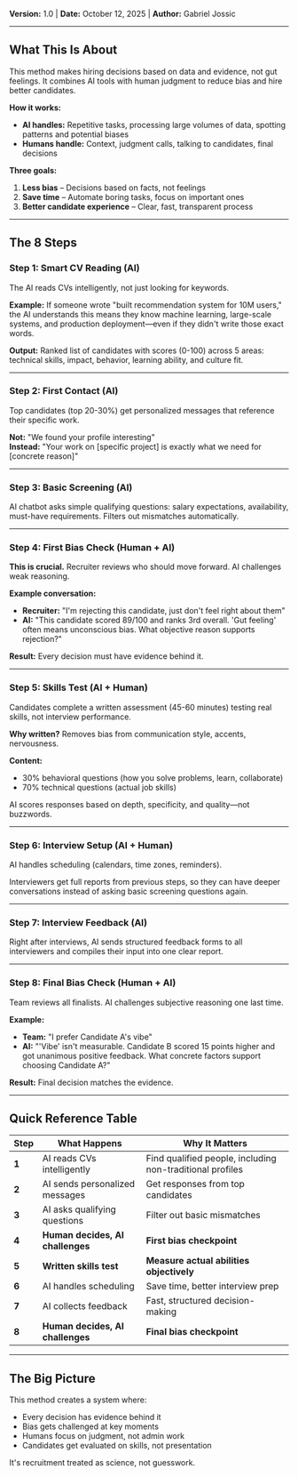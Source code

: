 **Version:** 1.0 | **Date:** October 12, 2025 | **Author:** Gabriel Jossic

---

## **What This Is About**

This method makes hiring decisions based on data and evidence, not gut feelings. It combines AI tools with human judgment to reduce bias and hire better candidates.

**How it works:**
- **AI handles:** Repetitive tasks, processing large volumes of data, spotting patterns and potential biases
- **Humans handle:** Context, judgment calls, talking to candidates, final decisions

**Three goals:**
1. **Less bias** – Decisions based on facts, not feelings
2. **Save time** – Automate boring tasks, focus on important ones
3. **Better candidate experience** – Clear, fast, transparent process

---

## **The 8 Steps**

### **Step 1: Smart CV Reading (AI)**

The AI reads CVs intelligently, not just looking for keywords.

**Example:** If someone wrote "built recommendation system for 10M users," the AI understands this means they know machine learning, large-scale systems, and production deployment—even if they didn't write those exact words.

**Output:** Ranked list of candidates with scores (0-100) across 5 areas: technical skills, impact, behavior, learning ability, and culture fit.

---

### **Step 2: First Contact (AI)**

Top candidates (top 20-30%) get personalized messages that reference their specific work.

**Not:** "We found your profile interesting"  
**Instead:** "Your work on [specific project] is exactly what we need for [concrete reason]"

---

### **Step 3: Basic Screening (AI)**

AI chatbot asks simple qualifying questions: salary expectations, availability, must-have requirements. Filters out mismatches automatically.

---

### **Step 4: First Bias Check (Human + AI)**

**This is crucial.** Recruiter reviews who should move forward. AI challenges weak reasoning.

**Example conversation:**
- **Recruiter:** "I'm rejecting this candidate, just don't feel right about them"
- **AI:** "This candidate scored 89/100 and ranks 3rd overall. 'Gut feeling' often means unconscious bias. What objective reason supports rejection?"

**Result:** Every decision must have evidence behind it.

---

### **Step 5: Skills Test (AI + Human)**

Candidates complete a written assessment (45-60 minutes) testing real skills, not interview performance.

**Why written?** Removes bias from communication style, accents, nervousness.

**Content:**
- 30% behavioral questions (how you solve problems, learn, collaborate)
- 70% technical questions (actual job skills)

AI scores responses based on depth, specificity, and quality—not buzzwords.

---

### **Step 6: Interview Setup (AI + Human)**

AI handles scheduling (calendars, time zones, reminders).

Interviewers get full reports from previous steps, so they can have deeper conversations instead of asking basic screening questions again.

---

### **Step 7: Interview Feedback (AI)**

Right after interviews, AI sends structured feedback forms to all interviewers and compiles their input into one clear report.

---

### **Step 8: Final Bias Check (Human + AI)**

Team reviews all finalists. AI challenges subjective reasoning one last time.

**Example:**
- **Team:** "I prefer Candidate A's vibe"
- **AI:** "'Vibe' isn't measurable. Candidate B scored 15 points higher and got unanimous positive feedback. What concrete factors support choosing Candidate A?"

**Result:** Final decision matches the evidence.

---

## **Quick Reference Table**

| Step | What Happens | Why It Matters |
|------|--------------|----------------|
| **1** | AI reads CVs intelligently | Find qualified people, including non-traditional profiles |
| **2** | AI sends personalized messages | Get responses from top candidates |
| **3** | AI asks qualifying questions | Filter out basic mismatches |
| **4** | **Human decides, AI challenges** | **First bias checkpoint** |
| **5** | **Written skills test** | **Measure actual abilities objectively** |
| **6** | AI handles scheduling | Save time, better interview prep |
| **7** | AI collects feedback | Fast, structured decision-making |
| **8** | **Human decides, AI challenges** | **Final bias checkpoint** |

---

## **The Big Picture**

This method creates a system where:
- Every decision has evidence behind it
- Bias gets challenged at key moments
- Humans focus on judgment, not admin work
- Candidates get evaluated on skills, not presentation

It's recruitment treated as science, not guesswork.